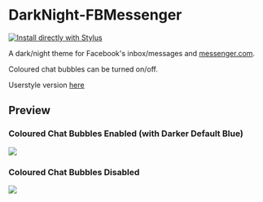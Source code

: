 # DarkNight-FBMessenger
[![Install directly with Stylus](https://img.shields.io/badge/Install%20directly%20with-Stylus-238b8b.svg)](https://raw.githubusercontent.com/cicerakes/DarkNight-FBMessenger/master/DarkNightFBM.user.css)

A dark/night theme for Facebook's inbox/messages and [messenger.com](https://www.messenger.com/).

Coloured chat bubbles can be turned on/off.

Userstyle version [here](https://userstyles.org/styles/134433/dark-night-facebook-messenger)

## Preview
### Coloured Chat Bubbles Enabled (with Darker Default Blue)
![](https://raw.githubusercontent.com/cicerakes/DarkNight-FBMessenger/master/images/screenshots/main.png)

### Coloured Chat Bubbles Disabled 
![](https://raw.githubusercontent.com/cicerakes/DarkNight-FBMessenger/master/images/screenshots/main_no-coloured.png)
